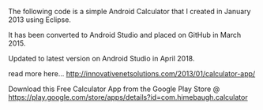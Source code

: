 The following code is a simple Android Calculator that I created in January 2013 using Eclipse.

It has been converted to Android Studio and placed on GitHub in March 2015.

Updated to latest version on Android Studio in April 2018.

read more here... http://innovativenetsolutions.com/2013/01/calculator-app/

Download this Free Calculator App from the Google Play Store
@ https://play.google.com/store/apps/details?id=com.himebaugh.calculator